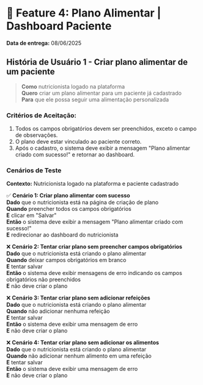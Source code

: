 # 📌 Feature 4: Plano Alimentar | Dashboard Paciente
**Data de entrega:** 08/06/2025

## História de Usuário 1 - Criar plano alimentar de um paciente
> **Como** nutricionista logado na plataforma  
> **Quero** criar um plano alimentar para um paciente já cadastrado  
> **Para** que ele possa seguir uma alimentação personalizada  

### Critérios de Aceitação:
1. Todos os campos obrigatórios devem ser preenchidos, exceto o campo de observações.
2. O plano deve estar vinculado ao paciente correto.
3. Após o cadastro, o sistema deve exibir a mensagem "Plano alimentar criado com sucesso!" e retornar ao dashboard.

### Cenários de Teste
**Contexto:** Nutricionista logado na plataforma e paciente cadastrado

✅ **Cenário 1: Criar plano alimentar com sucesso**  
**Dado** que o nutricionista está na página de criação de plano  
**Quando** preencher todos os campos obrigatórios  
**E** clicar em "Salvar"  
**Então** o sistema deve exibir a mensagem "Plano alimentar criado com sucesso!"  
**E** redirecionar ao dashboard do nutricionista  

❌ **Cenário 2: Tentar criar plano sem preencher campos obrigatórios**  
**Dado** que o nutricionista está criando o plano alimentar  
**Quando** deixar campos obrigatórios em branco  
**E** tentar salvar  
**Então** o sistema deve exibir mensagens de erro indicando os campos obrigatórios não preenchidos  
**E** não deve criar o plano  

❌ **Cenário 3: Tentar criar plano sem adicionar refeições**  
**Dado** que o nutricionista está criando o plano alimentar  
**Quando** não adicionar nenhuma refeição   
**E** tentar salvar  
**Então** o sistema deve exibir uma mensagem de erro  
**E** não deve criar o plano  

❌ **Cenário 4: Tentar criar plano sem adicionar os alimentos**  
**Dado** que o nutricionista está criando o plano alimentar  
**Quando** não adicionar nenhum alimento em uma refeição     
**E** tentar salvar  
**Então** o sistema deve exibir uma mensagem de erro  
**E** não deve criar o plano  